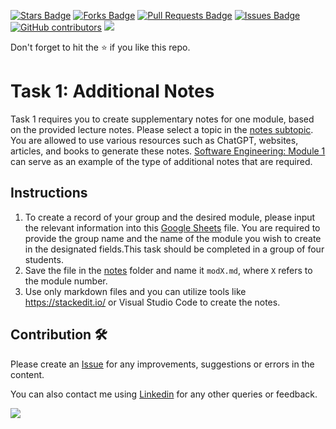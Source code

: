 <a href="https://github.com/drshahizan/special-topic-data-engineering/stargazers"><img src="https://img.shields.io/github/stars/drshahizan/special-topic-data-engineering" alt="Stars Badge"/></a>
<a href="https://github.com/drshahizan/special-topic-data-engineering/network/members"><img src="https://img.shields.io/github/forks/drshahizan/special-topic-data-engineering" alt="Forks Badge"/></a>
<a href="https://github.com/drshahizan/special-topic-data-engineering/pulls"><img src="https://img.shields.io/github/issues-pr/drshahizan/special-topic-data-engineering" alt="Pull Requests Badge"/></a>
<a href="https://github.com/drshahizan/special-topic-data-engineering/issues"><img src="https://img.shields.io/github/issues/drshahizan/special-topic-data-engineering" alt="Issues Badge"/></a>
<a href="https://github.com/drshahizan/special-topic-data-engineering/graphs/contributors"><img alt="GitHub contributors" src="https://img.shields.io/github/contributors/drshahizan/special-topic-data-engineering?color=2b9348"></a>
![](https://visitor-badge.glitch.me/badge?page_id=drshahizan/special-topic-data-engineering)

Don't forget to hit the :star: if you like this repo.

# Task 1: Additional Notes

Task 1 requires you to create supplementary notes for one module, based on the provided lecture notes. Please select a topic in the [notes subtopic](https://github.com/drshahizan/special-topic-data-engineering#notes). You are allowed to use various resources such as ChatGPT, websites, articles, and books to generate these notes. [Software Engineering: Module 1](https://github.com/drshahizan/software-engineering/blob/main/materials/sec02/mod1.md) can serve as an example of the type of additional notes that are required.

## Instructions
1. To create a record of your group and the desired module, please input the relevant information into this [Google Sheets](https://docs.google.com/spreadsheets/d/16eKnUHr0a1FUC2fl7ja2W5FrzwHZN1us-GK4_jhvZD8/edit?usp=sharing) file. You are required to provide the group name and the name of the module you wish to create in the designated fields.This task should be completed in a group of four students.
2. Save the file in the [notes](./notes) folder and name it `modX.md`, where `X` refers to the module number.
3. Use only markdown files and you can utilize tools like https://stackedit.io/ or Visual Studio Code to create the notes.

## Contribution 🛠️
Please create an [Issue](https://github.com/drshahizan/special-topic-data-engineering/issues) for any improvements, suggestions or errors in the content.

You can also contact me using [Linkedin](https://www.linkedin.com/in/drshahizan/) for any other queries or feedback.

![](https://komarev.com/ghpvc/?username=drshahizan&label=Views&color=0e75b6&style=flat)



